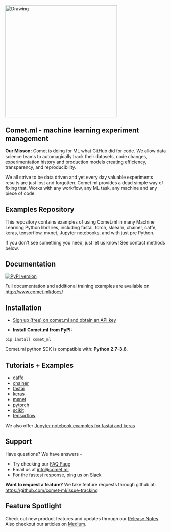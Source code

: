 <img src="https://www.comet.ml/images/logo_comet_light.png" width="350" alt="Drawing" style="width: 350px;"/>

## Comet.ml - machine learning experiment management
**Our Misson:** Comet is doing for ML what GitHub did for code. We allow data science teams to automagically track their datasets, code changes, experimentation history and production models creating efficiency, transparency, and reproducibility. 

We all strive to be data driven and yet every day valuable experiments results are just lost and forgotten. Comet.ml provides a dead simple way of fixing that. Works with any workflow, any ML task, any machine and any piece of code.

## Examples Repository

This repository contains examples of using Comet.ml in many Machine Learning Python libraries, including fastai, torch, sklearn, chainer, caffe, keras, tensorflow, mxnet, Jupyter notebooks, and with just pre Python.

If you don't see something you need, just let us know! See contact methods below.

## Documentation
[![PyPI version](https://badge.fury.io/py/comet-ml.svg)](https://badge.fury.io/py/comet-ml)

Full documentation and additional training examples are available on http://www.comet.ml/docs/

## Installation

- [Sign up (free) on comet.ml and obtain an API key](https://www.comet.ml)

- **Install Comet.ml from PyPI:**

```sh
pip install comet_ml
```
Comet.ml python SDK is compatible with: __Python 2.7-3.6__.

## Tutorials + Examples
- [caffe](https://github.com/comet-ml/comet-examples/tree/master/caffe)
- [chainer](https://github.com/comet-ml/comet-examples/tree/master/chainer)	
- [fastai](https://github.com/comet-ml/comet-examples/tree/master/fastai)	
- [keras](https://github.com/comet-ml/comet-examples/tree/master/keras)
- [mxnet](https://github.com/comet-ml/comet-examples/tree/master/mxnet)
- [pytorch](https://github.com/comet-ml/comet-examples/tree/master/pytorch)
- [scikit](https://github.com/comet-ml/comet-examples/tree/master/scikit)
- [tensorflow](https://github.com/comet-ml/comet-examples/tree/master/tensorflow)

We also offer [Jupyter notebook examples for fastai and keras](https://github.com/comet-ml/comet-examples/tree/master/notebooks)

## Support 
Have questions? We have answers - 
- Try checking our [FAQ Page](https://www.comet.ml/faq)
- Email us at <info@comet.ml>
- For the fastest response, ping us on [Slack](https://cometml.slack.com/)

**Want to request a feature?** 
We take feature requests through github at: https://github.com/comet-ml/issue-tracking


## Feature Spotlight
Check out new product features and updates through our [Release Notes](https://www.notion.so/cometml/Comet-ml-Release-Notes-93d864bcac584360943a73ae9507bcaa). Also checkout our articles on [Medium](https://medium.com/comet-ml).



